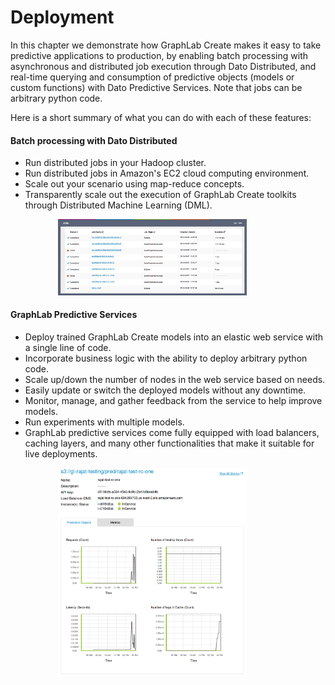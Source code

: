 # Deployment

In this chapter we demonstrate how GraphLab Create makes it easy to take predictive applications to production, by enabling batch processing with asynchronous and distributed job execution through Dato Distributed, and real-time querying and consumption of predictive objects (models or custom functions) with Dato Predictive Services. Note that jobs can be arbitrary python code.

Here is a short summary of what you can do with each of these features:

#### Batch processing with Dato Distributed

- Run distributed jobs in your Hadoop cluster.
- Run distributed jobs in Amazon's EC2 cloud computing environment.
- Scale out your scenario using map-reduce concepts.
- Transparently scale out the execution of GraphLab Create toolkits through Distributed Machine Learning (DML).

[<img alt="Jobs Dashboard in GraphLab Canvas" src="images/jobs-dashboard.png" style="max-height: 500px; max-width: 60%; margin-left: 15%;" />](images/jobs-dashboard.png)

#### GraphLab Predictive Services

- Deploy trained GraphLab Create models into an elastic web service with a single line of code.
- Incorporate business logic with the ability to deploy arbitrary python code.
- Scale up/down the number of nodes in the web service based on needs.
- Easily update or switch the deployed models without any downtime.
- Monitor, manage, and gather feedback from the service to help improve models.
- Run experiments with multiple models.
- GraphLab predictive services come fully equipped with load balancers, caching layers,
  and many other functionalities that make it suitable for live deployments.

[<img alt="Example Predictive Service Deployment in GraphLab Canvas" src="images/predictive-services-dashboard-glc1.1.png" style="max-height: 500px; max-width: 60%; margin-left: 15%;" />](images/predictive-services-dashboard-glc1.1.png)
